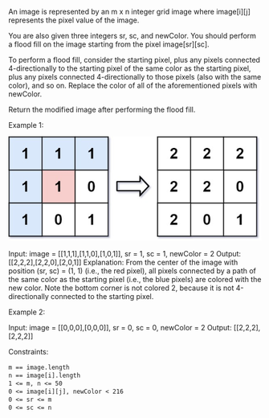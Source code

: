 An image is represented by an m x n integer grid image where image[i][j] represents the pixel value of the image.

You are also given three integers sr, sc, and newColor. You should perform a flood fill on the image starting from the pixel image[sr][sc].

To perform a flood fill, consider the starting pixel, plus any pixels connected 4-directionally to the starting pixel of the same color as the starting pixel, plus any pixels connected 4-directionally to those pixels (also with the same color), and so on. Replace the color of all of the aforementioned pixels with newColor.

Return the modified image after performing the flood fill.

 

Example 1:

![image](https://github.com/ChihSeanHsu/ALeetCodeADayWorkInGoogleSomeday/blob/master/2021_06/733.%20Flood%20Fill/flood1-grid.jpg)

Input: image = [[1,1,1],[1,1,0],[1,0,1]], sr = 1, sc = 1, newColor = 2
Output: [[2,2,2],[2,2,0],[2,0,1]]
Explanation: From the center of the image with position (sr, sc) = (1, 1) (i.e., the red pixel), all pixels connected by a path of the same color as the starting pixel (i.e., the blue pixels) are colored with the new color.
Note the bottom corner is not colored 2, because it is not 4-directionally connected to the starting pixel.

Example 2:

Input: image = [[0,0,0],[0,0,0]], sr = 0, sc = 0, newColor = 2
Output: [[2,2,2],[2,2,2]]

 

Constraints:

    m == image.length
    n == image[i].length
    1 <= m, n <= 50
    0 <= image[i][j], newColor < 216
    0 <= sr <= m
    0 <= sc <= n


